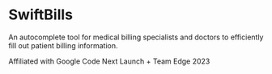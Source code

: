 # SwiftBills
An autocomplete tool for medical billing specialists and doctors to efficiently fill out patient billing information.

Affiliated with Google Code Next Launch + Team Edge 2023
